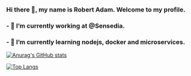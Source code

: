 ### Hi there 👋, my name is Robert Adam. Welcome to my profile.
### - 🔭 I’m currently working at @Sensedia.
### - 🌱 I’m currently learning nodejs, docker and microservices.

[![Anurag's GitHub stats](https://github-readme-stats.vercel.app/api?username=robert-adam-dev&theme=gotham&show_icons=true)](https://github.com/anuraghazra/github-readme-stats)

[![Top Langs](https://github-readme-stats.vercel.app/api/top-langs/?username=robert-adam-dev&theme=gotham&show_icons=true&hide=PLpgSQL&layout=compact)](https://github.com/anuraghazra/github-readme-stats)
<!--
**robert-adam-dev/robert-adam-dev** is a ✨ _special_ ✨ repository because its `README.md` (this file) appears on your GitHub profile.

Here are some ideas to get you started:

- 🔭 I’m currently working on ...
- 🌱 I’m currently learning ...
- 👯 I’m looking to collaborate on ...
- 🤔 I’m looking for help with ...
- 💬 Ask me about ...
- 📫 How to reach me: ...
- 😄 Pronouns: ...
- ⚡ Fun fact: ...
-->
